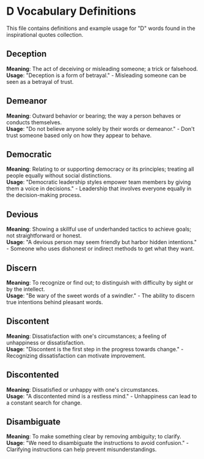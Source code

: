 # D Vocabulary Definitions

This file contains definitions and example usage for "D" words found in the inspirational quotes collection.

## Deception

**Meaning**: The act of deceiving or misleading someone; a trick or falsehood.
**Usage**: "Deception is a form of betrayal." - Misleading someone can be seen as a betrayal of trust.

## Demeanor

**Meaning**: Outward behavior or bearing; the way a person behaves or conducts themselves.  
**Usage**: "Do not believe anyone solely by their words or demeanor." - Don't trust someone based only on how they appear to behave.

## Democratic

**Meaning**: Relating to or supporting democracy or its principles; treating all people equally without social distinctions.  
**Usage**: "Democratic leadership styles empower team members by giving them a voice in decisions." - Leadership that involves everyone equally in the decision-making process.

## Devious

**Meaning**: Showing a skillful use of underhanded tactics to achieve goals; not straightforward or honest.  
**Usage**: "A devious person may seem friendly but harbor hidden intentions." - Someone who uses dishonest or indirect methods to get what they want.

## Discern

**Meaning**: To recognize or find out; to distinguish with difficulty by sight or by the intellect.  
**Usage**: "Be wary of the sweet words of a swindler." - The ability to discern true intentions behind pleasant words.

## Discontent

**Meaning**: Dissatisfaction with one's circumstances; a feeling of unhappiness or dissatisfaction.  
**Usage**: "Discontent is the first step in the progress towards change." - Recognizing dissatisfaction can motivate improvement.

## Discontented

**Meaning**: Dissatisfied or unhappy with one's circumstances.  
**Usage**: "A discontented mind is a restless mind." - Unhappiness can lead to a constant search for change.

## Disambiguate

**Meaning**: To make something clear by removing ambiguity; to clarify.  
**Usage**: "We need to disambiguate the instructions to avoid confusion." - Clarifying instructions can help prevent misunderstandings.
